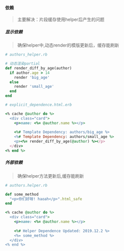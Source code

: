 #### 依赖
> 主要解决：片段缓存使用helper后产生的问题

##### 显示依赖
> 确保helper中,动态render的模版更新后，缓存能刷新

```ruby
# authors_helper.rb

# 动态渲染partial
def render_diff_by_age(author)
  if author.age > 14
    render 'big_age'
  else
    render 'small_age'
  end
end
```
```ruby
# explicit_dependence.html.erb

<% cache @author do %>
  <div class="card">
    <p>name: <%= @author.name %></p>
    
    <%# Template Dependency: authors/big_age %>
    <%# Template Dependency: authors/small_age %>
    <p><%= render_diff_by_age(@author) %></p>
  </div>
<% end %>
```

##### 外部依赖
> 确保helper方法更新后,缓存能刷新

```ruby
# authors.helper.rb

def some_method
  "<p>你们好呀! haoah</p>".html_safe
end
```

```ruby
<% cache @author do %>
  <div class="card">
    <p>name: <%= @author.name %></p>
    
    <%# Helper Dependence Updated: 2019.12.2 %>
    <%= some_method %>
  </div>
<% end %>
```


















```ruby

```

